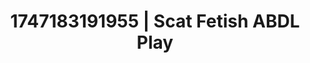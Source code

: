 ---
categories:
- Vore fantasy
- Audio stimulation
- Roleplay fantasies
- Story-driven erotica
- Intimate POV
image: /assets/images/1747183191955.jpg
layout: post
seo:
  description: Featured content with sensual Scat Fetish, ABDL Play. HD images available.
  keywords: Scat Fetish, ABDL Play
  og_image: /assets/images/1747183191955.jpg
  schema_type: VisualArtwork
tags:
- '#1747183191955'
- Scat Fetish
- ABDL Play
title: 1747183191955 | Scat Fetish ABDL Play
---